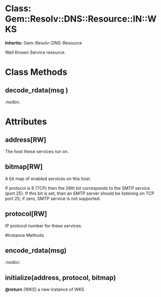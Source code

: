 # Class: Gem::Resolv::DNS::Resource::IN::WKS
**Inherits:** Gem::Resolv::DNS::Resource
    

Well Known Service resource.


# Class Methods
## decode_rdata(msg ) [](#method-c-decode_rdata)
:nodoc:
# Attributes
## address[RW] [](#attribute-i-address)
The host these services run on.

## bitmap[RW] [](#attribute-i-bitmap)
A bit map of enabled services on this host.

If protocol is 6 (TCP) then the 26th bit corresponds to the SMTP service (port
25).  If this bit is set, then an SMTP server should be listening on TCP port
25; if zero, SMTP service is not supported.

## protocol[RW] [](#attribute-i-protocol)
IP protocol number for these services.


#Instance Methods
## encode_rdata(msg) [](#method-i-encode_rdata)
:nodoc:

## initialize(address, protocol, bitmap) [](#method-i-initialize)

**@return** [WKS] a new instance of WKS

